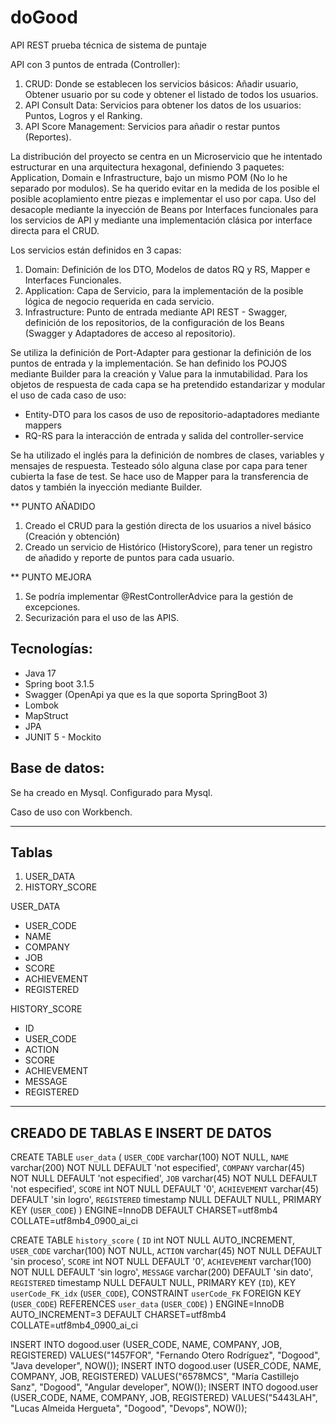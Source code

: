 # doGood
API REST prueba técnica de sistema de puntaje

API con 3 puntos de entrada (Controller):

1) CRUD: Donde se establecen los servicios básicos: Añadir usuario, Obtener usuario por su code y obtener el listado de todos los usuarios.
2) API Consult Data: Servicios para obtener los datos de los usuarios: Puntos, Logros y el Ranking.
3) API Score Management: Servicios para añadir o restar puntos (Reportes).

La distribución del proyecto se centra en un Microservicio que he intentado estructurar en una arquitectura hexagonal, definiendo 3 paquetes: Application, Domain e Infrastructure, bajo un mismo POM (No lo he separado por modulos).
Se ha querido evitar en la medida de los posible el posible acoplamiento entre piezas e implementar el uso por capa.
Uso del desacople mediante la inyección de Beans por Interfaces funcionales para los servicios de API y mediante una implementación clásica por interface directa para el CRUD.

Los servicios están definidos en 3 capas:

1) Domain: Definición de los DTO, Modelos de datos RQ y RS, Mapper e Interfaces Funcionales.
2) Application: Capa de Servicio, para la implementación de la posible lógica de negocio requerida en cada servicio.
3) Infrastructure: Punto de entrada mediante API REST - Swagger, definición de los repositorios, de la configuración de los Beans (Swagger y Adaptadores de acceso al repositorio).

Se utiliza la definición de Port-Adapter para gestionar la definición de los puntos de entrada y la implementación.
Se han definido los POJOS mediante Builder para la creación y Value para la inmutabilidad.
Para los objetos de respuesta de cada capa se ha pretendido estandarizar y modular el uso de cada caso de uso:
- Entity-DTO para los casos de uso de repositorio-adaptadores mediante mappers
- RQ-RS para la interacción de entrada y salida del controller-service

Se ha utilizado el inglés para la definición de nombres de clases, variables y mensajes de respuesta.
Testeado sólo alguna clase por capa para tener cubierta la fase de test.
Se hace uso de Mapper para la transferencia de datos y también la inyección mediante Builder.

** PUNTO AÑADIDO

1) Creado el CRUD para la gestión directa de los usuarios a nivel básico (Creación y obtención)
2) Creado un servicio de Histórico (HistoryScore), para tener un registro de añadido y reporte de puntos para cada usuario.

** PUNTO MEJORA

1) Se podría implementar @RestControllerAdvice para la gestión de excepciones.
2) Securización para el uso de las APIS.

Tecnologías:
-----------

- Java 17
- Spring boot 3.1.5
- Swagger (OpenApi ya que es la que soporta SpringBoot 3)
- Lombok
- MapStruct
- JPA
- JUNIT 5 - Mockito

Base de datos:
--------------

Se ha creado en Mysql.
Configurado para Mysql.

Caso de uso con Workbench.

------
Tablas
------

1) USER_DATA
2) HISTORY_SCORE

USER_DATA
- USER_CODE
- NAME
- COMPANY
- JOB
- SCORE
- ACHIEVEMENT
- REGISTERED
  
HISTORY_SCORE
- ID
- USER_CODE
- ACTION
- SCORE
- ACHIEVEMENT
- MESSAGE
- REGISTERED

----------------------------------
CREADO DE TABLAS E INSERT DE DATOS
----------------------------------

CREATE TABLE `user_data` (
  `USER_CODE` varchar(100) NOT NULL,
  `NAME` varchar(200) NOT NULL DEFAULT 'not especified',
  `COMPANY` varchar(45) NOT NULL DEFAULT 'not especified',
  `JOB` varchar(45) NOT NULL DEFAULT 'not especified',
  `SCORE` int NOT NULL DEFAULT '0',
  `ACHIEVEMENT` varchar(45) DEFAULT 'sin logro',
  `REGISTERED` timestamp NULL DEFAULT NULL,
  PRIMARY KEY (`USER_CODE`)
) ENGINE=InnoDB DEFAULT CHARSET=utf8mb4 COLLATE=utf8mb4_0900_ai_ci

CREATE TABLE `history_score` (
  `ID` int NOT NULL AUTO_INCREMENT,
  `USER_CODE` varchar(100) NOT NULL,
  `ACTION` varchar(45) NOT NULL DEFAULT 'sin proceso',
  `SCORE` int NOT NULL DEFAULT '0',
  `ACHIEVEMENT` varchar(100) NOT NULL DEFAULT 'sin logro',
  `MESSAGE` varchar(200) DEFAULT 'sin dato',
  `REGISTERED` timestamp NULL DEFAULT NULL,
  PRIMARY KEY (`ID`),
  KEY `userCode_FK_idx` (`USER_CODE`),
  CONSTRAINT `userCode_FK` FOREIGN KEY (`USER_CODE`) REFERENCES `user_data` (`USER_CODE`)
) ENGINE=InnoDB AUTO_INCREMENT=3 DEFAULT CHARSET=utf8mb4 COLLATE=utf8mb4_0900_ai_ci

INSERT INTO dogood.user (USER_CODE, NAME, COMPANY, JOB, REGISTERED)
VALUES("1457FOR", "Fernando Otero Rodríguez", "Dogood", "Java developer", NOW());
INSERT INTO dogood.user (USER_CODE, NAME, COMPANY, JOB, REGISTERED)
VALUES("6578MCS", "María Castillejo Sanz", "Dogood", "Angular developer", NOW());
INSERT INTO dogood.user (USER_CODE, NAME, COMPANY, JOB, REGISTERED)
VALUES("5443LAH", "Lucas Almeida Hergueta", "Dogood", "Devops", NOW());
